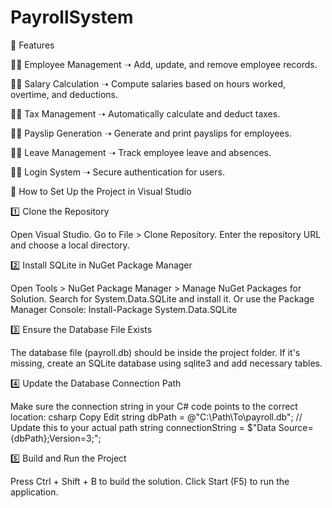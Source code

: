 # PayrollSystem

📌 Features

🔹❌ Employee Management ➝ Add, update, and remove employee records.

🔹❌ Salary Calculation ➝ Compute salaries based on hours worked, overtime, and deductions.

🔹❌ Tax Management ➝ Automatically calculate and deduct taxes.

🔹❌ Payslip Generation ➝ Generate and print payslips for employees.

🔹❌ Leave Management ➝ Track employee leave and absences.

🔹✅ Login System ➝ Secure authentication for users.

📌 How to Set Up the Project in Visual Studio

1️⃣ Clone the Repository

Open Visual Studio.
Go to File > Clone Repository.
Enter the repository URL and choose a local directory.

2️⃣ Install SQLite in NuGet Package Manager

Open Tools > NuGet Package Manager > Manage NuGet Packages for Solution.
Search for System.Data.SQLite and install it.
Or use the Package Manager Console:
Install-Package System.Data.SQLite

3️⃣ Ensure the Database File Exists

The database file (payroll.db) should be inside the project folder.
If it's missing, create an SQLite database using sqlite3 and add necessary tables.

4️⃣ Update the Database Connection Path

Make sure the connection string in your C# code points to the correct location:
csharp
Copy
Edit
string dbPath = @"C:\Path\To\payroll.db"; // Update this to your actual path
string connectionString = $"Data Source={dbPath};Version=3;";

5️⃣ Build and Run the Project

Press Ctrl + Shift + B to build the solution.
Click Start (F5) to run the application.

